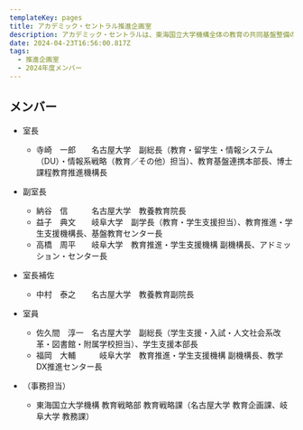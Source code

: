 ```yaml
---
templateKey: pages
title: アカデミック・セントラル推進企画室
description: アカデミック・セントラルは、東海国立大学機構全体の教育の共同基盤整備の企画立案、両大学に共通する人材育成の企画立案を行う組織であり、岐阜大学と名古屋大学における様々な取組を推進していきます。アカデミック・セントラル推進企画室はその中核を担う組織で、機構における教育改革に関する施策の企画・立案を行います。
date: 2024-04-23T16:56:00.817Z
tags:
  - 推進企画室
  - 2024年度メンバー
---
```

## メンバー

* 室長

  * 寺崎　一郎　　名古屋大学　副総長（教育・留学生・情報システム（DU）・情報系戦略（教育／その他）担当）、教育基盤連携本部長、博士課程教育推進機構長

* 副室長

  * 納谷　信　　　名古屋大学　教養教育院長
  * 益子　典文　　岐阜大学　副学長（教育・学生支援担当）、教育推進・学生支援機構長、基盤教育センター長
  * 高橋　周平　　岐阜大学　教育推進・学生支援機構 副機構長、アドミッション・センター長

* 室長補佐　　

  * 中村　泰之　　名古屋大学　教養教育副院長
 
* 室員

  * 佐久間　淳一　名古屋大学　副総長（学生支援・入試・人文社会系改革・図書館・附属学校担当）、学生支援本部長
  * 福岡　大輔　　　岐阜大学　教育推進・学生支援機構 副機構長、教学DX推進センター長

* （事務担当）

  * 東海国立大学機構 教育戦略部 教育戦略課（名古屋大学 教育企画課、岐阜大学 教務課）
